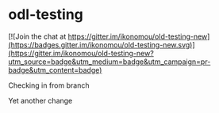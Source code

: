 # odl-testing

[![Join the chat at https://gitter.im/ikonomou/old-testing-new](https://badges.gitter.im/ikonomou/old-testing-new.svg)](https://gitter.im/ikonomou/old-testing-new?utm_source=badge&utm_medium=badge&utm_campaign=pr-badge&utm_content=badge)

Checking in from branch

Yet another change